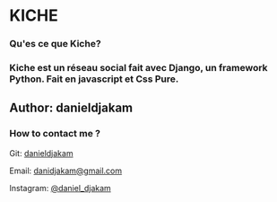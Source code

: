 <h1> KICHE</h1>
<h3> Qu'es ce que Kiche? </h3>
<h3> Kiche est un réseau social fait avec Django, un framework Python. Fait en javascript et Css Pure.</h3>

<h2>Author: danieldjakam</h2>
<h3>How to contact me ?</h3>
<p>
    Git: <a target='_blank' href="https://github.com/danieldjakam">danieldjakam</a>
</p>
<p>
    Email: <a target='_blank' href="mailto:danidjakam@gmail.com">danidjakam@gmail.com</a>
</p>

<p>
    Instagram: <a target='_blank' href="https://www.instagram.com/daniel_djakam/">@daniel_djakam</a>
</p>
